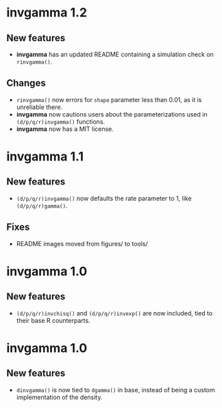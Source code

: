 # invgamma 1.2

## New features

* **invgamma** has an updated README containing a simulation check on `rinvgamma()`.
  
## Changes

* `rinvgamma()` now errors for `shape` parameter less than 0.01, as it is unreliable there.
* **invgamma** now cautions users about the parameterizations used in `(d/p/q/r)invgamma()` functions.
* **invgamma** now has a MIT license.


# invgamma 1.1

## New features

* `(d/p/q/r)invgamma()` now defaults the rate parameter to 1, like `(d/p/q/r)gamma()`.
  
## Fixes

* README images moved from figures/ to tools/





# invgamma 1.0

## New features

* `(d/p/q/r)invchisq()` and `(d/p/q/r)invexp()` are now included, tied to their base R counterparts.
  



# invgamma 1.0

## New features

* `dinvgamma()` is now tied to `dgamma()` in base, instead of being a custom implementation of the density.
  
